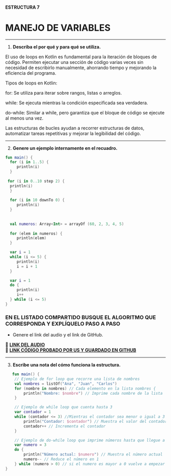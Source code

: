 #### ESTRUCTURA 7
# MANEJO DE VARIABLES  

---

1. **Describa el por qué y para qué se utiliza.**

El uso de loops en Kotlin es fundamental para la iteración de bloques de código. Permiten ejecutar una sección de código varias veces sin necesidad de escribirlo manualmente, ahorrando tiempo y mejorando la eficiencia del programa.

Tipos de loops en Kotlin:

for: Se utiliza para iterar sobre rangos, listas o arreglos.

while: Se ejecuta mientras la condición especificada sea verdadera.

do-while: Similar a while, pero garantiza que el bloque de código se ejecute al menos una vez.

Las estructuras de bucles ayudan a recorrer estructuras de datos, automatizar tareas repetitivas y mejorar la legibilidad del código.

---
   
2. **Genere un ejemplo internamente en el recuadro.**  

 ```kotlin
fun main() {
   for (i in 1..5) {
      println(i)
   }
  
  for (i in 0..10 step 2) {
   println(i)
   }
  
   for (i in 10 downTo 0) {
      println(i)
   }
    
   
   val numeros: Array<Int> = arrayOf (60, 2, 3, 4, 5)
    
   for (elem in numeros) {
      println(elem)
   }

   var i = 1
   while (i <= 5) {
      println(i)
      i = i + 1
   }

   var i = 1
   do {
      println(i)
      i++
   } while (i <= 5)
}
```
    

### EN EL LISTADO COMPARTIDO BUSQUE EL ALGORITMO QUE CORRESPONDA Y EXPLÍQUELO PASO A PASO  
- Genere el link del audio y el link de GitHub.  

🔗 **[LINK DEL AUDIO]()**  
🔗 **[LINK CÓDIGO PROBADO POR US Y GUARDADO EN GITHUB]()**

---

3. **Escribe una nota del cómo funciona la estructura.**

```kotlin
   fun main() {
    // Ejemplo de for loop que recorre una lista de nombres
    val nombres = listOf("Ana", "Juan", "Carlos")
    for (nombre in nombres) // Cada elemento en la lista nombres {
        println("Nombre: $nombre") // Imprime cada nombre de la lista
    }

    // Ejemplo de while loop que cuenta hasta 3
    var contador = 1
    while (contador <= 3) //Mientras el contador sea menor o igual a 3 {
        println("Contador: $contador") // Muestra el valor del contador
        contador++ // Incrementa el contador
    }

    // Ejemplo de do-while loop que imprime números hasta que llegue a 0
    var numero = 3
    do {
        println("Número actual: $numero") // Muestra el número actual
        numero-- // Reduce el número en 1
    } while (numero > 0) // si el numero es mayor a 0 vuelve a empezar el bucle
}

```
